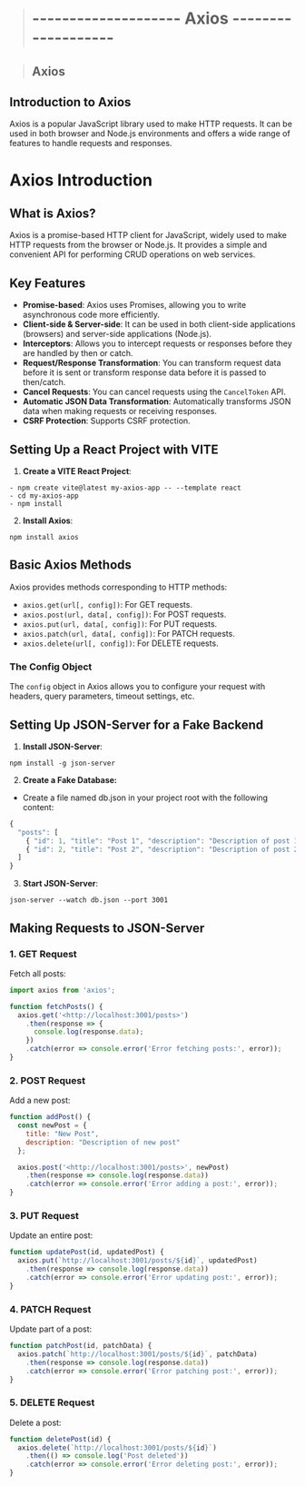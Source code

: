 ># -------------------- Axios -------------------

>## Axios

## Introduction to Axios

Axios is a popular JavaScript library used to make HTTP requests. It can be used in both browser and Node.js environments and offers a wide range of features to handle requests and responses.

# Axios Introduction

## What is Axios?

Axios is a promise-based HTTP client for JavaScript, widely used to make HTTP requests from the browser or Node.js. It provides a simple and convenient API for performing CRUD operations on web services.

## Key Features

- **Promise-based**: Axios uses Promises, allowing you to write asynchronous code more efficiently.
- **Client-side & Server-side**: It can be used in both client-side applications (browsers) and server-side applications (Node.js).
- **Interceptors**: Allows you to intercept requests or responses before they are handled by then or catch.
- **Request/Response Transformation**: You can transform request data before it is sent or transform response data before it is passed to then/catch.
- **Cancel Requests**: You can cancel requests using the `CancelToken` API.
- **Automatic JSON Data Transformation**: Automatically transforms JSON data when making requests or receiving responses.
- **CSRF Protection**: Supports CSRF protection.


## Setting Up a React Project with VITE

1. **Create a VITE React Project**:

```
- npm create vite@latest my-axios-app -- --template react
- cd my-axios-app
- npm install
```

2. **Install Axios**:

```
npm install axios
```

## Basic Axios Methods

Axios provides methods corresponding to HTTP methods:

- `axios.get(url[, config])`: For GET requests.
- `axios.post(url, data[, config])`: For POST requests.
- `axios.put(url, data[, config])`: For PUT requests.
- `axios.patch(url, data[, config])`: For PATCH requests.
- `axios.delete(url[, config])`: For DELETE requests.


### The Config Object

The `config` object in Axios allows you to configure your request with headers, query parameters, timeout settings, etc.

## Setting Up JSON-Server for a Fake Backend

1. **Install JSON-Server**:

```
npm install -g json-server
```

2. **Create a Fake Database:**
- Create a file named db.json in your project root with the following content:

```javascript
{
  "posts": [
    { "id": 1, "title": "Post 1", "description": "Description of post 1" },
    { "id": 2, "title": "Post 2", "description": "Description of post 2" }
  ]
}
```

3. **Start JSON-Server**:

```
json-server --watch db.json --port 3001
```

## Making Requests to JSON-Server

### 1. GET Request
Fetch all posts:

```javascript
import axios from 'axios';

function fetchPosts() {
  axios.get('<http://localhost:3001/posts>')
    .then(response => {
      console.log(response.data);
    })
    .catch(error => console.error('Error fetching posts:', error));
}
```

### 2. POST Request
Add a new post:

```javascript
function addPost() {
  const newPost = {
    title: "New Post",
    description: "Description of new post"
  };

  axios.post('<http://localhost:3001/posts>', newPost)
    .then(response => console.log(response.data))
    .catch(error => console.error('Error adding a post:', error));
}
```

### 3. PUT Request
Update an entire post:

```javascript
function updatePost(id, updatedPost) {
  axios.put(`http://localhost:3001/posts/${id}`, updatedPost)
    .then(response => console.log(response.data))
    .catch(error => console.error('Error updating post:', error));
}
```

### 4. PATCH Request
Update part of a post:

```javascript
function patchPost(id, patchData) {
  axios.patch(`http://localhost:3001/posts/${id}`, patchData)
    .then(response => console.log(response.data))
    .catch(error => console.error('Error patching post:', error));
}

```

### 5. DELETE Request
Delete a post:

```javascript
function deletePost(id) {
  axios.delete(`http://localhost:3001/posts/${id}`)
    .then(() => console.log('Post deleted'))
    .catch(error => console.error('Error deleting post:', error));
}
```









